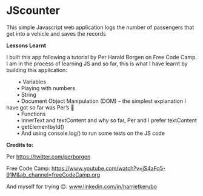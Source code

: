 # JScounter
This simple Javascript web application logs the number of passengers that get into a vehicle and saves the records 

**Lessons Learnt**

I built this app following a tutorial by Per Harald Borgen on Free Code Camp. I am in the process of learning JS and so far, this is what I have learnt by building this application:

&nbsp;&nbsp;&nbsp;&nbsp; &nbsp;&nbsp; •	Variables <br/>
&nbsp;&nbsp;&nbsp;&nbsp; &nbsp;&nbsp;•	Playing with numbers <br/>
&nbsp;&nbsp;&nbsp;&nbsp; &nbsp;&nbsp;•	String <br/>
&nbsp;&nbsp;&nbsp;&nbsp; &nbsp;&nbsp;•	Document Object Manipulation (DOM) – the simplest explanation I have got so far was Per’s 🎉 <br/>
&nbsp;&nbsp;&nbsp;&nbsp; &nbsp;&nbsp;•	Functions <br/>
&nbsp;&nbsp;&nbsp;&nbsp; &nbsp;&nbsp;•	InnerText and textContent and why so far, Per and I prefer textContent <br/>
&nbsp;&nbsp;&nbsp;&nbsp; &nbsp;&nbsp;•	getElementbyId() <br/>
&nbsp;&nbsp;&nbsp;&nbsp; &nbsp;&nbsp;•	And using console.log() to run some tests on the JS code <br/>

**Credits to:**

Per https://twitter.com/perborgen

Free Code Camp: https://www.youtube.com/watch?v=jS4aFq5-91M&ab_channel=freeCodeCamp.org

And myself for trying 😊: www.linkedin.com/in/harrietkerubo

